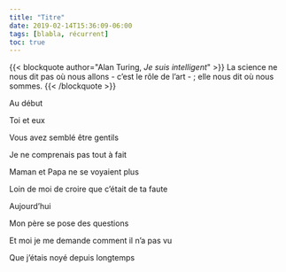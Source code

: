```yaml
---
title: "Titre"
date: 2019-02-14T15:36:09-06:00
tags: [blabla, récurrent]
toc: true
---
```


{{< blockquote author="Alan Turing, *Je suis intelligent*" >}}
La science ne nous dit pas où nous allons - c’est le rôle de l’art - ; elle nous dit où nous sommes.
{{< /blockquote >}}

Au début

Toi et eux

Vous avez semblé être gentils

Je ne comprenais pas tout à fait

Maman et Papa ne se voyaient plus

Loin de moi de croire que c’était de ta faute

Aujourd’hui

Mon père se pose des questions

Et moi je me demande comment il n’a pas vu 

Que j’étais noyé depuis longtemps
